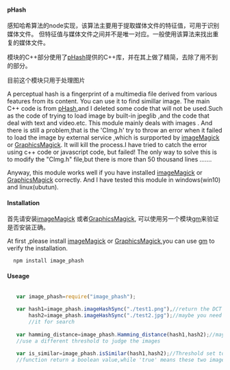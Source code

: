 #### pHash
 感知哈希算法的node实现，该算法主要用于提取媒体文件的特征值，可用于识别媒体文件。
但特征值与媒体文件之间并不是唯一对应。一般使用该算法来找出重复的媒体文件。

模块的C++部分使用了[pHash](http://phash.org/)提供的C++库，并在其上做了精简，去除了用不到的部分。

目前这个模块只用于处理图片

  A perceptual hash is a fingerprint of a multimedia file derived from various features from its content.
You can use it to find simillar image.
  The main C++ code is from [pHash](http://phash.org/),and I deleted some code that will not be used.Such as 
the code of trying to load image by built-in jpeglib ,and the code that deal with text and video.etc. This module
mainly deals with images .
  And there is still a problem,that is the 'CImg.h' try to throw an error when it failed to load the image by external
service ,which is surpported by [imageMagick](http://www.imagemagick.org/) or [GraphicsMagick](http://www.graphicsmagick.org/).
It will kill the process.I have tried to catch the error using c++ code or javascript code, but failed!
The only way to solve this is to modify the "CImg.h" file,but there is more than 50 thousand lines .......

  Anyway, this module works well  if you have installed [imageMagick](http://www.imagemagick.org/) or [GraphicsMagick](http://www.graphicsmagick.org/) correctly.
And I have tested this module in windows(win10)  and linux(ubutun).
  


#### Installation
首先请安装[imageMagick](http://www.imagemagick.org/) 或者[GraphicsMagick](http://www.graphicsmagick.org/),
可以使用另一个模块[gm](https://github.com/aheckmann/gm)来验证是否安装正确。

 At first ,please install [imageMagick](http://www.imagemagick.org/) or [GraphicsMagick](http://www.graphicsmagick.org),you can use [gm](https://github.com/aheckmann/gm) to verify the 
installation.

```
  npm install image_phash
```

#### Useage
```javascript

   var image_phash=require("image_phash");
   
   var hash1=image_phash.imageHashSync("./test1.png"),//return the DCT Image Hash
       hash2=image_phash.imageHashSync("./test2.jpg");//maybe you need to storage 
	   //it for search
	   
   var hamming_distance=image_phash.Hamming_distance(hash1,hash2);//maybe you want 
   //use a different threshold to judge the images
   
   var is_similar=image_phash.isSimilar(hash1,hash2);//Threshold set to 26.00. this 
   //function return a boolean value,while 'true' means these two image is similar! 
```

  
